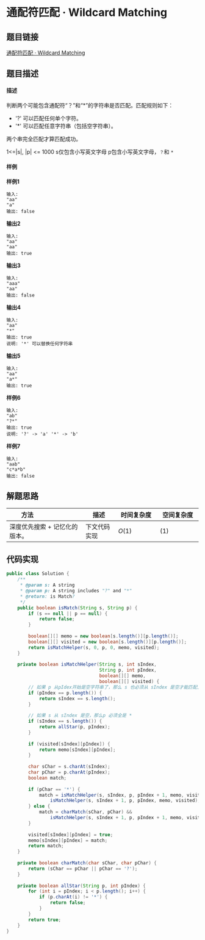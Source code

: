 
#  通配符匹配 · Wildcard Matching

## 题目链接

[通配符匹配 · Wildcard Matching](https://www.lintcode.com/problem/192/)

## 题目描述

#### 描述

判断两个可能包含通配符“？”和“*”的字符串是否匹配。匹配规则如下：

- '?' 可以匹配任何单个字符。
- '*' 可以匹配任意字符串（包括空字符串）。

两个串完全匹配才算匹配成功。



1<=|s|, |p| <= 1000
 s仅包含小写英文字母
 p包含小写英文字母，`？`和 `*`

#### 样例

**样例1**

```plain
输入:
"aa"
"a"
输出: false
```

**输出2**

```plain
输入:
"aa"
"aa"
输出: true
```

**输出3**

```plain
输入:
"aaa"
"aa"
输出: false
```

**输出4**

```plain
输入:
"aa"
"*"
输出: true
说明: '*' 可以替换任何字符串
```

**输出5**

```plain
输入:
"aa"
"a*"
输出: true
```

**样例6**

```plain
输入:
"ab"
"?*"
输出: true
说明: '?' -> 'a' '*' -> 'b'
```

**样例7**

```plain
输入:
"aab"
"c*a*b"
输出: false
```

## 解题思路
| <div style="width:70pt">方法</div>  |描述 |<div style="width:70pt">时间复杂度</div> |<div style="width:70pt">空间复杂度</div>|
|---|---|---|---|
| 深度优先搜索 + 记忆化的版本。 | 下文代码实现  | $O(1)$|$(1)$|



## 代码实现

```java
public class Solution {
    /**
     * @param s: A string 
     * @param p: A string includes "?" and "*"
     * @return: is Match?
     */
    public boolean isMatch(String s, String p) {
        if (s == null || p == null) {
            return false;
        }
        
        boolean[][] memo = new boolean[s.length()][p.length()];
        boolean[][] visited = new boolean[s.length()][p.length()];
        return isMatchHelper(s, 0, p, 0, memo, visited);
    }
    
    private boolean isMatchHelper(String s, int sIndex,
                                  String p, int pIndex,
                                  boolean[][] memo,
                                  boolean[][] visited) {
        // 如果 p 从pIdex开始是空字符串了，那么 s 也必须从 sIndex 是空才能匹配上
        if (pIndex == p.length()) {
            return sIndex == s.length();
        }
        
        // 如果 s 从 sIndex 是空，那么p 必须全是 * 
        if (sIndex == s.length()) {
            return allStar(p, pIndex);
        }
        
        if (visited[sIndex][pIndex]) {
            return memo[sIndex][pIndex];
        }
        
        char sChar = s.charAt(sIndex);
        char pChar = p.charAt(pIndex);
        boolean match;
        
        if (pChar == '*') {
            match = isMatchHelper(s, sIndex, p, pIndex + 1, memo, visited) ||
                isMatchHelper(s, sIndex + 1, p, pIndex, memo, visited);
        } else {
            match = charMatch(sChar, pChar) &&
                isMatchHelper(s, sIndex + 1, p, pIndex + 1, memo, visited);
        }
        
        visited[sIndex][pIndex] = true;
        memo[sIndex][pIndex] = match;
        return match;
    }
    
    private boolean charMatch(char sChar, char pChar) {
        return (sChar == pChar || pChar == '?');
    }
    
    private boolean allStar(String p, int pIndex) {
        for (int i = pIndex; i < p.length(); i++) {
            if (p.charAt(i) != '*') {
                return false;
            }
        }
        return true;
    }
}
```

